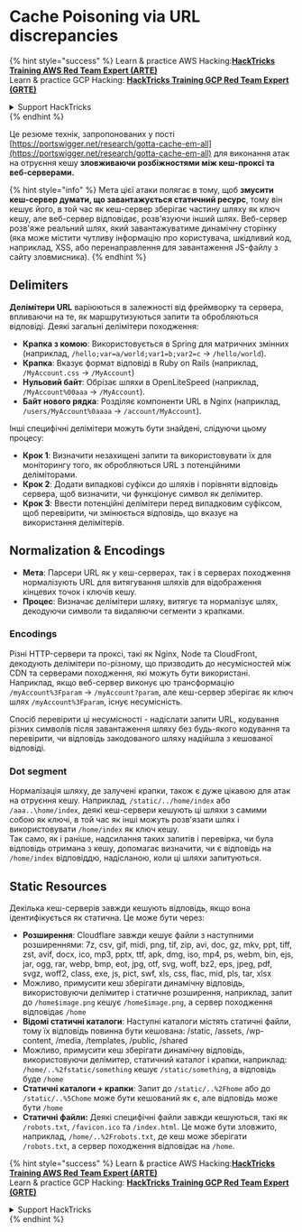 # Cache Poisoning via URL discrepancies

{% hint style="success" %}
Learn & practice AWS Hacking:<img src="../../.gitbook/assets/arte.png" alt="" data-size="line">[**HackTricks Training AWS Red Team Expert (ARTE)**](https://training.hacktricks.xyz/courses/arte)<img src="../../.gitbook/assets/arte.png" alt="" data-size="line">\
Learn & practice GCP Hacking: <img src="../../.gitbook/assets/grte.png" alt="" data-size="line">[**HackTricks Training GCP Red Team Expert (GRTE)**<img src="../../.gitbook/assets/grte.png" alt="" data-size="line">](https://training.hacktricks.xyz/courses/grte)

<details>

<summary>Support HackTricks</summary>

* Check the [**subscription plans**](https://github.com/sponsors/carlospolop)!
* **Join the** 💬 [**Discord group**](https://discord.gg/hRep4RUj7f) or the [**telegram group**](https://t.me/peass) or **follow** us on **Twitter** 🐦 [**@hacktricks\_live**](https://twitter.com/hacktricks\_live)**.**
* **Share hacking tricks by submitting PRs to the** [**HackTricks**](https://github.com/carlospolop/hacktricks) and [**HackTricks Cloud**](https://github.com/carlospolop/hacktricks-cloud) github repos.

</details>
{% endhint %}

Це резюме технік, запропонованих у пості [https://portswigger.net/research/gotta-cache-em-all](https://portswigger.net/research/gotta-cache-em-all) для виконання атак на отруєння кешу **зловживаючи розбіжностями між кеш-проксі та веб-серверами.**

{% hint style="info" %}
Мета цієї атаки полягає в тому, щоб **змусити кеш-сервер думати, що завантажується статичний ресурс**, тому він кешує його, в той час як кеш-сервер зберігає частину шляху як ключ кешу, але веб-сервер відповідає, розв'язуючи інший шлях. Веб-сервер розв'яже реальний шлях, який завантажуватиме динамічну сторінку (яка може містити чутливу інформацію про користувача, шкідливий код, наприклад, XSS, або перенаправлення для завантаження JS-файлу з сайту зловмисника).
{% endhint %}

## Delimiters

**Делімітери URL** варіюються в залежності від фреймворку та сервера, впливаючи на те, як маршрутизуються запити та обробляються відповіді. Деякі загальні делімітери походження:

* **Крапка з комою**: Використовується в Spring для матричних змінних (наприклад, `/hello;var=a/world;var1=b;var2=c` → `/hello/world`).
* **Крапка**: Вказує формат відповіді в Ruby on Rails (наприклад, `/MyAccount.css` → `/MyAccount`)
* **Нульовий байт**: Обрізає шляхи в OpenLiteSpeed (наприклад, `/MyAccount%00aaa` → `/MyAccount`).
* **Байт нового рядка**: Розділяє компоненти URL в Nginx (наприклад, `/users/MyAccount%0aaaa` → `/account/MyAccount`).

Інші специфічні делімітери можуть бути знайдені, слідуючи цьому процесу:

* **Крок 1**: Визначити незахищені запити та використовувати їх для моніторингу того, як обробляються URL з потенційними деліміторами.
* **Крок 2**: Додати випадкові суфікси до шляхів і порівняти відповідь сервера, щоб визначити, чи функціонує символ як делімитер.
* **Крок 3**: Ввести потенційні делімітери перед випадковим суфіксом, щоб перевірити, чи змінюється відповідь, що вказує на використання делімітерів.

## Normalization & Encodings

* **Мета**: Парсери URL як у кеш-серверах, так і в серверах походження нормалізують URL для витягування шляхів для відображення кінцевих точок і ключів кешу.
* **Процес**: Визначає делімітери шляху, витягує та нормалізує шлях, декодуючи символи та видаляючи сегменти з крапками.

### **Encodings**

Різні HTTP-сервери та проксі, такі як Nginx, Node та CloudFront, декодують делімітери по-різному, що призводить до несумісностей між CDN та серверами походження, які можуть бути використані. Наприклад, якщо веб-сервер виконує цю трансформацію `/myAccount%3Fparam` → `/myAccount?param`, але кеш-сервер зберігає як ключ шлях `/myAccount%3Fparam`, існує несумісність.&#x20;

Спосіб перевірити ці несумісності - надіслати запити URL, кодування різних символів після завантаження шляху без будь-якого кодування та перевірити, чи відповідь закодованого шляху надійшла з кешованої відповіді.

### Dot segment

Нормалізація шляху, де залучені крапки, також є дуже цікавою для атак на отруєння кешу. Наприклад, `/static/../home/index` або `/aaa..\home/index`, деякі кеш-сервери кешують ці шляхи з самими собою як ключі, в той час як інші можуть розв'язати шлях і використовувати `/home/index` як ключ кешу.\
Так само, як і раніше, надсилання таких запитів і перевірка, чи була відповідь отримана з кешу, допомагає визначити, чи є відповідь на `/home/index` відповіддю, надісланою, коли ці шляхи запитуються.

## Static Resources

Декілька кеш-серверів завжди кешують відповідь, якщо вона ідентифікується як статична. Це може бути через:

* **Розширення**: Cloudflare завжди кешує файли з наступними розширеннями: 7z, csv, gif, midi, png, tif, zip, avi, doc, gz, mkv, ppt, tiff, zst, avif, docx, ico, mp3, pptx, ttf, apk, dmg, iso, mp4, ps, webm, bin, ejs, jar, ogg, rar, webp, bmp, eot, jpg, otf, svg, woff, bz2, eps, jpeg, pdf, svgz, woff2, class, exe, js, pict, swf, xls, css, flac, mid, pls, tar, xlsx
* Можливо, примусити кеш зберігати динамічну відповідь, використовуючи делімитер і статичне розширення, наприклад, запит до `/home$image.png` кешує `/home$image.png`, а сервер походження відповідає `/home`
* **Відомі статичні каталоги**: Наступні каталоги містять статичні файли, тому їх відповідь повинна бути кешована: /static, /assets, /wp-content, /media, /templates, /public, /shared
* Можливо, примусити кеш зберігати динамічну відповідь, використовуючи делімитер, статичний каталог і крапки, наприклад: `/home/..%2fstatic/something` кешує `/static/something`, а відповідь буде `/home`
* **Статичні каталоги + крапки**: Запит до `/static/..%2Fhome` або до `/static/..%5Chome` може бути кешований як є, але відповідь може бути `/home`
* **Статичні файли:** Деякі специфічні файли завжди кешуються, такі як `/robots.txt`, `/favicon.ico` та `/index.html`. Це може бути зловжито, наприклад, `/home/..%2Frobots.txt`, де кеш може зберігати `/robots.txt`, а сервер походження відповідає на `/home`.

{% hint style="success" %}
Learn & practice AWS Hacking:<img src="../../.gitbook/assets/arte.png" alt="" data-size="line">[**HackTricks Training AWS Red Team Expert (ARTE)**](https://training.hacktricks.xyz/courses/arte)<img src="../../.gitbook/assets/arte.png" alt="" data-size="line">\
Learn & practice GCP Hacking: <img src="../../.gitbook/assets/grte.png" alt="" data-size="line">[**HackTricks Training GCP Red Team Expert (GRTE)**<img src="../../.gitbook/assets/grte.png" alt="" data-size="line">](https://training.hacktricks.xyz/courses/grte)

<details>

<summary>Support HackTricks</summary>

* Check the [**subscription plans**](https://github.com/sponsors/carlospolop)!
* **Join the** 💬 [**Discord group**](https://discord.gg/hRep4RUj7f) or the [**telegram group**](https://t.me/peass) or **follow** us on **Twitter** 🐦 [**@hacktricks\_live**](https://twitter.com/hacktricks\_live)**.**
* **Share hacking tricks by submitting PRs to the** [**HackTricks**](https://github.com/carlospolop/hacktricks) and [**HackTricks Cloud**](https://github.com/carlospolop/hacktricks-cloud) github repos.

</details>
{% endhint %}
